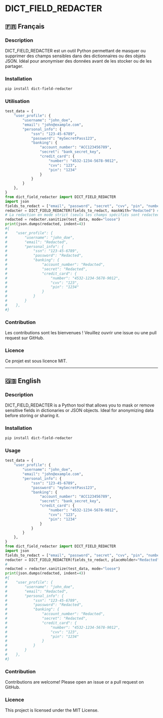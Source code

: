 

# DICT_FIELD_REDACTER

## 🇫🇷 Français

### Description
DICT_FIELD_REDACTER est un outil Python permettant de masquer ou supprimer des champs sensibles dans des dictionnaires ou des objets JSON. Idéal pour anonymiser des données avant de les stocker ou de les partager.

### Installation
```bash
pip install dict-field-redacter
```

### Utilisation
```python
test_data = {
    "user_profile": {
        "username": "john_doe",
        "email": "john@example.com",
        "personal_info": {
            "ssn": "123-45-6789",
            "password": "mySecretPass123",
            "banking": {
                "account_number": "ACC123456789",
                "secret": "bank_secret_key",
                "credit_card": {
                    "number": "4532-1234-5678-9012",
                    "cvv": "123",
                    "pin": "1234"
                }
            }
        }
    },
}
from dict_field_redacter import DICT_FIELD_REDACTER
import json
fields_to_redact = ["email", "password", "secret", "cvv", "pin", "number"]
redacter = DICT_FIELD_REDACTER(fields_to_redact, maskWith="Redacted") # Vous pouvez personnaliser le placeholder avec une valeur de votre choix
# La redaction en mode strict (seuls les champs spécifiés sont redacted, (ceux qui ne sont pas strictement dans la liste restent inchangés))
redacted = redacter.sanitize(test_data, mode="loose")
print(json.dumps(redacted, indent=4))
#{
#    "user_profile": {
#        "username": "john_doe",
#        "email": "Redacted",
#        "personal_info": {
#            "ssn": "123-45-6789",
#            "password": "Redacted",
#            "banking": {
#                "account_number": "Redacted",
#                "secret": "Redacted",
#                "credit_card": {
#                    "number": "4532-1234-5678-9012",
#                    "cvv": "123",
#                    "pin": "1234"
#                }
#            }
#        }
#    },
#}
```

### Contribution
Les contributions sont les bienvenues ! Veuillez ouvrir une issue ou une pull request sur GitHub.

### Licence
Ce projet est sous licence MIT.

---
## 🇬🇧 English
### Description
DICT_FIELD_REDACTER is a Python tool that allows you to mask or remove sensitive fields in dictionaries or JSON objects. Ideal for anonymizing data before storing or sharing it.
### Installation
```bash
pip install dict-field-redacter
```
### Usage
```python
test_data = {
    "user_profile": {
        "username": "john_doe",
        "email": "john@example.com",
        "personal_info": {
            "ssn": "123-45-6789",
            "password": "mySecretPass123",
            "banking": {
                "account_number": "ACC123456789",
                "secret": "bank_secret_key",
                "credit_card": {
                    "number": "4532-1234-5678-9012",
                    "cvv": "123",
                    "pin": "1234"
                }
            }
        }
    },
}
from dict_field_redacter import DICT_FIELD_REDACTER
import json
fields_to_redact = ["email", "password", "secret", "cvv", "pin", "number"]
redacter = DICT_FIELD_REDACTER(fields_to_redact, placeHolder="Redacted") # You can customize the placeholder
# 
redacted = redacter.sanitize(test_data, mode="loose")
print(json.dumps(redacted, indent=4))
#{
#    "user_profile": {
#        "username": "john_doe",
#        "email": "Redacted",
#        "personal_info": {
#            "ssn": "123-45-6789",
#            "password": "Redacted",
#            "banking": {
#                "account_number": "Redacted",
#                "secret": "Redacted",
#                "credit_card": {
#                    "number": "4532-1234-5678-9012",
#                    "cvv": "123",
#                    "pin": "1234"
#                }
#            }
#        }
#    },
#}
```

### Contribution
Contributions are welcome! Please open an issue or a pull request on GitHub.

### Licence
This project is licensed under the MIT License.
